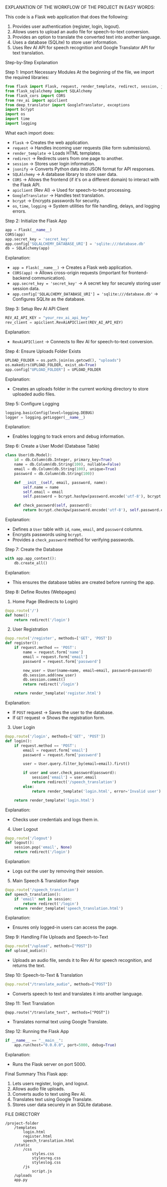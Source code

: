 EXPLANATION OF THE WORKFLOW OF THE PROJECT IN EASY WORDS:

This code is a Flask web application that does the following:
1. Provides user authentication (register, login, logout).
2. Allows users to upload an audio file for speech-to-text conversion.
3. Provides an option to translate the converted text into another language.
4. Uses a database (SQLite) to store user information.
5. Uses Rev AI API for speech recognition and Google Translator API for text translation.



 Step-by-Step Explanation

 Step 1: Import Necessary Modules
At the beginning of the file, we import the required libraries:
```python
from flask import Flask, request, render_template, redirect, session, jsonify
from flask_sqlalchemy import SQLAlchemy
from flask_cors import CORS
from rev_ai import apiclient
from deep_translator import GoogleTranslator, exceptions
import bcrypt
import os
import time
import logging
```
 What each import does:
- `Flask` → Creates the web application.
- `request` → Handles incoming user requests (like form submissions).
- `render_template` → Loads HTML templates.
- `redirect` → Redirects users from one page to another.
- `session` → Stores user login information.
- `jsonify` → Converts Python data into JSON format for API responses.
- `SQLAlchemy` → A database library to store user data.
- `CORS` → Allows the frontend (if it's on a different domain) to interact with the Flask API.
- `apiclient` (Rev AI) → Used for speech-to-text processing.
- `GoogleTranslator` → Handles text translation.
- `bcrypt` → Encrypts passwords for security.
- `os`, `time`, `logging` → System utilities for file handling, delays, and logging errors.



 Step 2: Initialize the Flask App
```python
app = Flask(__name__)
CORS(app)
app.secret_key = 'secret_key'
app.config['SQLALCHEMY_DATABASE_URI'] = 'sqlite:///database.db'
db = SQLAlchemy(app)
```
 Explanation:
- `app = Flask(__name__)` → Creates a Flask web application.
- `CORS(app)` → Allows cross-origin requests (important for frontend-backend communication).
- `app.secret_key = 'secret_key'` → A secret key for securely storing user session data.
- `app.config['SQLALCHEMY_DATABASE_URI'] = 'sqlite:///database.db'` → Configures SQLite as the database.



 Step 3: Setup Rev AI API Client
```python
REV_AI_API_KEY = "your_rev_ai_api_key"
rev_client = apiclient.RevAiAPIClient(REV_AI_API_KEY)
```
 Explanation:
- `RevAiAPIClient` → Connects to Rev AI for speech-to-text conversion.



 Step 4: Ensure Uploads Folder Exists
```python
UPLOAD_FOLDER = os.path.join(os.getcwd(), "uploads")
os.makedirs(UPLOAD_FOLDER, exist_ok=True)
app.config["UPLOAD_FOLDER"] = UPLOAD_FOLDER
```
 Explanation:
- Creates an uploads folder in the current working directory to store uploaded audio files.



 Step 5: Configure Logging
```python
logging.basicConfig(level=logging.DEBUG)
logger = logging.getLogger(__name__)
```
 Explanation:
- Enables logging to track errors and debug information.



 Step 6: Create a User Model (Database Table)
```python
class User(db.Model):
    id = db.Column(db.Integer, primary_key=True)
    name = db.Column(db.String(100), nullable=False)
    email = db.Column(db.String(100), unique=True)
    password = db.Column(db.String(100))

    def __init__(self, email, password, name):
        self.name = name
        self.email = email
        self.password = bcrypt.hashpw(password.encode('utf-8'), bcrypt.gensalt()).decode('utf-8')

    def check_password(self, password):
        return bcrypt.checkpw(password.encode('utf-8'), self.password.encode('utf-8'))
```
 Explanation:
- Defines a `User` table with `id`, `name`, `email`, and `password` columns.
- Encrypts passwords using `bcrypt`.
- Provides a `check_password` method for verifying passwords.



 Step 7: Create the Database
```python
with app.app_context():
    db.create_all()
```
 Explanation:
- This ensures the database tables are created before running the app.



 Step 8: Define Routes (Webpages)

 1. Home Page (Redirects to Login)
```python
@app.route('/')
def home():
    return redirect('/login')
```

 2. User Registration
```python
@app.route('/register', methods=['GET', 'POST'])
def register():
    if request.method == 'POST':
        name = request.form['name']
        email = request.form['email']
        password = request.form['password']

        new_user = User(name=name, email=email, password=password)
        db.session.add(new_user)
        db.session.commit()
        return redirect('/login')

    return render_template('register.html')
```
 Explanation:
- If `POST` request → Saves the user to the database.
- If `GET` request → Shows the registration form.



 3. User Login
```python
@app.route('/login', methods=['GET', 'POST'])
def login():
    if request.method == 'POST':
        email = request.form['email']
        password = request.form['password']

        user = User.query.filter_by(email=email).first()

        if user and user.check_password(password):
            session['email'] = user.email
            return redirect('/speech_translation')  
        else:
            return render_template('login.html', error='Invalid user')

    return render_template('login.html')
```
 Explanation:
- Checks user credentials and logs them in.



 4. User Logout
```python
@app.route('/logout')
def logout():
    session.pop('email', None)
    return redirect('/login')
```
 Explanation:
- Logs out the user by removing their session.



 5. Main Speech & Translation Page
```python
@app.route('/speech_translation')
def speech_translation():
    if 'email' not in session:
        return redirect('/login')
    return render_template('speech_translation.html')
```
 Explanation:
- Ensures only logged-in users can access the page.



 Step 9: Handling File Uploads and Speech-to-Text
```python
@app.route("/upload", methods=["POST"])
def upload_audio():
```
- Uploads an audio file, sends it to Rev AI for speech recognition, and returns the text.



 Step 10: Speech-to-Text & Translation
```python
@app.route("/translate_audio", methods=["POST"])
```
- Converts speech to text and translates it into another language.



 Step 11: Text Translation
```pyhton
@app.route("/translate_text", methods=["POST"])
```
- Translates normal text using Google Translate.



 Step 12: Running the Flask App
```python
if __name__ == "__main__":
    app.run(host="0.0.0.0", port=5000, debug=True)
```
 Explanation:
- Runs the Flask server on port 5000.



 Final Summary
This Flask app:
1. Lets users register, login, and logout.
2. Allows audio file uploads.
3. Converts audio to text using Rev AI.
4. Translates text using Google Translate.
5. Stores user data securely in an SQLite database.


FILE DIRECTORY
```
/project-folder
    /templates
        login.html
        register.html
        speech_translation.html
    /static
        /css
            styles.css
            stylesreg.css
            styleslog.css
        /js
            script.js
    /uploads
    app.py
```

